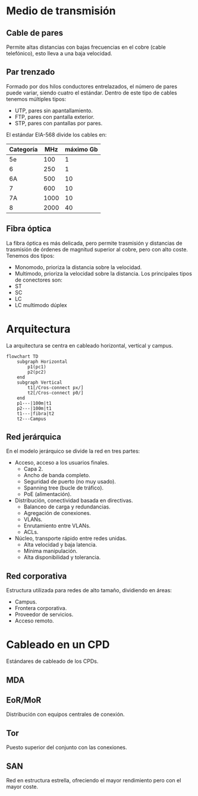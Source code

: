 # Medio de transmisión
## Cable de pares
Permite altas distancias con bajas frecuencias en el cobre (cable telefónico), esto lleva a una baja velocidad.
## Par trenzado
Formado por dos hilos conductores entrelazados, el número de pares puede variar, siendo cuatro el estándar. Dentro de este tipo de cables tenemos múltiples tipos:
- UTP, pares sin apantallamiento.
- FTP, pares con pantalla exterior.
- STP, pares con pantallas por pares.

El estándar EIA-568 divide los cables en:

| Categoría | MHz  | máximo Gb | 
| --------- | ---- | --------- |
| 5e        | 100  | 1         |
| 6         | 250  | 1         |
| 6A        | 500  | 10        |
| 7         | 600  | 10        |
| 7A        | 1000 | 10        |
| 8         | 2000 | 40        |
## Fibra óptica
La fibra óptica es más delicada, pero permite trasmisión y distancias de trasmisión de órdenes de magnitud superior al cobre, pero con alto coste. Tenemos dos tipos:
- Monomodo, prioriza la distancia sobre la velocidad.
- Multimodo, prioriza la velocidad sobre la distancia.
Los principales tipos de conectores son:
- ST
- SC
- LC
- LC multimodo dúplex
# Arquitectura
La arquitectura se centra en cableado horizontal, vertical y campus.
```mermaid
flowchart TD
	subgraph Horizontal
		p1(pc1)
		p2(pc2)
	end
	subgraph Vertical
		t1[/Cros-connect px/]
		t2[/Cros-connect p0/]
	end
	p1---|100m|t1
	p2---|100m|t1
	t1---|fibra|t2
	t2---Campus

```
## Red jerárquica
En el modelo jerárquico se divide la red en tres partes:
- Acceso, acceso a los usuarios finales.
	- Capa 2.
	- Ancho de banda completo.
	- Seguridad de puerto (no muy usado).
	- Spanning tree (bucle de tráfico).
	- PoE (alimentación).
- Distribución, conectividad basada en directivas.
	- Balanceo de carga y redundancias.
	- Agregación de conexiones.
	- VLANs.
	- Enrutamiento entre VLANs.
	- ACLs.
- Núcleo, transporte rápido entre redes unidas.
	- Alta velocidad y baja latencia.
	- Mínima manipulación.
	- Alta disponibilidad y tolerancia.
## Red corporativa
Estructura utilizada para redes de alto tamaño, dividiendo en áreas:
- Campus.
- Frontera corporativa.
- Proveedor de servicios.
- Acceso remoto.
# Cableado en un CPD
Estándares de cableado de los CPDs.
## MDA
## EoR/MoR
Distribución con equipos centrales de conexión.
## Tor
Puesto superior del conjunto con las conexiones.
## SAN
Red en estructura estrella, ofreciendo el mayor rendimiento pero con el mayor coste.
